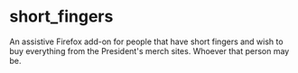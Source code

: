 # short_fingers
An assistive Firefox add-on for people that have short fingers and wish to buy everything from the President's merch sites. Whoever that person may be.
